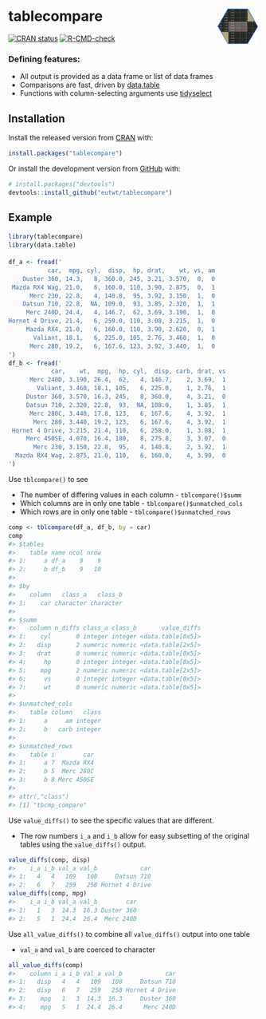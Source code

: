 
<!-- README.md is generated from README.Rmd. Please edit that file -->

# tablecompare <img id="logo" src="man/figures/logo.png" align="right" width="17%" height="17%" />

<!-- badges: start -->

[![CRAN
status](https://www.r-pkg.org/badges/version/tablecompare)](https://CRAN.R-project.org/package=tablecompare)
[![R-CMD-check](https://github.com/eutwt/tablecompare/actions/workflows/R-CMD-check.yaml/badge.svg)](https://github.com/eutwt/tablecompare/actions/workflows/R-CMD-check.yaml)
<!-- badges: end -->

### Defining features:

-   All output is provided as a data frame or list of data frames
-   Comparisons are fast, driven by
    [data.table](https://rdatatable.gitlab.io/data.table/)
-   Functions with column-selecting arguments use
    [tidyselect](https://tidyselect.r-lib.org/)

## Installation

Install the released version from [CRAN](https://CRAN.R-project.org)
with:

``` r
install.packages("tablecompare")
```

Or install the development version from [GitHub](https://github.com/)
with:

``` r
# install.packages("devtools")
devtools::install_github("eutwt/tablecompare")
```

## Example

``` r
library(tablecompare)
library(data.table)

df_a <- fread('
           car,  mpg, cyl,  disp,  hp, drat,    wt, vs, am
    Duster 360, 14.3,   8, 360.0, 245, 3.21, 3.570,  0,  0
 Mazda RX4 Wag, 21.0,   6, 160.0, 110, 3.90, 2.875,  0,  1
      Merc 230, 22.8,   4, 140.8,  95, 3.92, 3.150,  1,  0
    Datsun 710, 22.8,  NA, 109.0,  93, 3.85, 2.320,  1,  1
     Merc 240D, 24.4,   4, 146.7,  62, 3.69, 3.190,  1,  0
Hornet 4 Drive, 21.4,   6, 259.0, 110, 3.08, 3.215,  1,  0
     Mazda RX4, 21.0,   6, 160.0, 110, 3.90, 2.620,  0,  1
       Valiant, 18.1,   6, 225.0, 105, 2.76, 3.460,  1,  0
      Merc 280, 19.2,   6, 167.6, 123, 3.92, 3.440,  1,  0
')
df_b <- fread('
            car,    wt,  mpg,  hp, cyl,  disp, carb, drat, vs
      Merc 240D, 3.190, 26.4,  62,   4, 146.7,    2, 3.69,  1
        Valiant, 3.460, 18.1, 105,   6, 225.0,    1, 2.76,  1
     Duster 360, 3.570, 16.3, 245,   8, 360.0,    4, 3.21,  0
     Datsun 710, 2.320, 22.8,  93,  NA, 108.0,    1, 3.85,  1
      Merc 280C, 3.440, 17.8, 123,   6, 167.6,    4, 3.92,  1
       Merc 280, 3.440, 19.2, 123,   6, 167.6,    4, 3.92,  1
 Hornet 4 Drive, 3.215, 21.4, 110,   6, 258.0,    1, 3.08,  1
     Merc 450SE, 4.070, 16.4, 180,   8, 275.8,    3, 3.07,  0
       Merc 230, 3.150, 22.8,  95,   4, 140.8,    2, 3.92,  1
  Mazda RX4 Wag, 2.875, 21.0, 110,   6, 160.0,    4, 3.90,  0
')
```

Use `tblcompare()` to see

-   The number of differing values in each column - `tblcompare()$summ`
-   Which columns are in only one table - `tblcompare()$unmatched_cols`
-   Which rows are in only one table - `tblcompare()$unmatched_rows`

``` r
comp <- tblcompare(df_a, df_b, by = car)
comp
#> $tables
#>    table name ncol nrow
#> 1:     a df_a    9    9
#> 2:     b df_b    9   10
#> 
#> $by
#>    column   class_a   class_b
#> 1:    car character character
#> 
#> $summ
#>    column n_diffs class_a class_b       value_diffs
#> 1:    cyl       0 integer integer <data.table[0x5]>
#> 2:   disp       2 numeric numeric <data.table[2x5]>
#> 3:   drat       0 numeric numeric <data.table[0x5]>
#> 4:     hp       0 integer integer <data.table[0x5]>
#> 5:    mpg       2 numeric numeric <data.table[2x5]>
#> 6:     vs       0 integer integer <data.table[0x5]>
#> 7:     wt       0 numeric numeric <data.table[0x5]>
#> 
#> $unmatched_cols
#>    table column   class
#> 1:     a     am integer
#> 2:     b   carb integer
#> 
#> $unmatched_rows
#>    table i        car
#> 1:     a 7  Mazda RX4
#> 2:     b 5  Merc 280C
#> 3:     b 8 Merc 450SE
#> 
#> attr(,"class")
#> [1] "tbcmp_compare"
```

Use `value_diffs()` to see the specific values that are different.

-   The row numbers `i_a` and `i_b` allow for easy subsetting of the
    original tables using the `value_diffs()` output.

``` r
value_diffs(comp, disp)
#>    i_a i_b val_a val_b            car
#> 1:   4   4   109   108     Datsun 710
#> 2:   6   7   259   258 Hornet 4 Drive
value_diffs(comp, mpg)
#>    i_a i_b val_a val_b        car
#> 1:   1   3  14.3  16.3 Duster 360
#> 2:   5   1  24.4  26.4  Merc 240D
```

Use `all_value_diffs()` to combine all `value_diffs()` output into one
table

-   `val_a` and `val_b` are coerced to character

``` r
all_value_diffs(comp)
#>    column i_a i_b val_a val_b            car
#> 1:   disp   4   4   109   108     Datsun 710
#> 2:   disp   6   7   259   258 Hornet 4 Drive
#> 3:    mpg   1   3  14.3  16.3     Duster 360
#> 4:    mpg   5   1  24.4  26.4      Merc 240D
```
